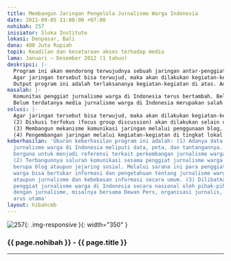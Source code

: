 ```yaml
---
title: Membangun Jaringan Pengelola Jurnalisme Warga Indonesia
date: 2011-09-05 11:08:00 +07:00
nohibah: 257
inisiator: Sloka Institute
lokasi: Denpasar, Bali
dana: 400 Juta Rupiah
topik: Keadilan dan kesetaraan akses terhadap media
lama: Januari – Desember 2012 (1 tahun)
deskripsi: |-
  Program ini akan mendorong terwujudnya sebuah jaringan antar-penggiat jurnalisme warga di Indonesia. Jaringan ini tidak bersifat formal dan mengikat, seperti aliansi atau asosiasi, namun lebih bersifat informal dan cair. Karena itu lebih tepat disebut jaringan atau forum. Dengan demikian setiap pengelola ataupun media jurnalisme warga tersebut akan tetap otonom dan independen. Tujuan program ini adalah terbentuknya jaringan antar-penggiat jurnalisme warga Indonesia yang diwakili oleh para pengelola media jurnalisme warga di berbagai kota, seperti Denpasar, Makassar, Solo, Depok, Jakarta, Medan, dan kota-kota lainnya di mana terdapat media jurnalisme warga. Media jurnalisme warga ini tidak termasuk pada media jurnalisme warga yang menjadi bagian dari media arus utama, seperti Kompasiana (Kompas), IMO (The Jakarta Post), dan semacamnya.
  Agar jaringan tersebut bisa terwujud, maka akan dilakukan kegiatan-kegiatan sebagai berikut: (1) Penjajakan dilakukan untuk mengetahui peta, kekuatan, serta antusiasme para penggiat untuk berjejaring. (2) Diskusi terfokus akan dilakukan selain untuk memperkuat hasil asessment juga sebagai forum bertemunya penggiat jurnalisme warga di Indonesia. (3) Membangun mekanisme komunikasi jaringan melalui penggunaan blog, maupun jejaring sosial, seperti mailing list, Facebook, maupun Twitter. (4) Pengembangan jaringan melalui kegiatan-kegiatan di tingkat lokal ataupun secara nasional.
  Output program ini adalah terlaksananya kegiatan-kegiatan di atas. Adapun outcome program berupa adanya peta media jurnalisme warga Indonesia, jaringan pengelola jurnalisme warga, serta pertukaran informasi secara intensif sesama penggiat jurnalisme warga
masalah: |-
  Komunitas penggiat jurnalisme warga di Indonesia terus bertambah. Belum ada data resmi berapa jumlah blog, portal, atau website jurnalisme warga ini di Indonesia. Namun, TEMPO edisi April 2011 menulis bagaiaman jurnalisme warga ini kian tumbuh dan berpengaruh di Indonesia. Meski terus tumbuh, media jurnalisme warga dan para pengelolanya belum memiliki jaringan di Indonesia. Padahal, jaringan ini bisa berperan penting dalam pengembangan jurnalisme warga di Indonesia. Peran tersebut antara lain mengampanyekan, meningkatkan kapasitas jurnalis warga, maupun mengadvokasi kasus-kasu tertentu yang berhubungan dengan jurnalisme warga khususnya ataupun kebebasan informasi dan berekspresi secara umum.
  Belum terdatanya media jurnalisme warga di Indonesia merupakan salah satu tantangan yang harus dihadapi dalam pengembangan jurnalisme warga di Indonesia. Tanpa data dan peta, misalnya jumlah media jurnalisme warga serta sebaran kotanya, maka upaya untuk membangun jaringan penggiat jurnalisme warga ini belum bisa dilakukan. Belum adanya jaringan penggiat jurnalisme warga di Indonesia juga menjadi tantangan untuk mengadvokasi kasus tertentu terkait dengan kebebasan informasi maupun kebebasan berekspresi di internet. Para penggiat jurnalisme warga belum terdengar suaranya karena belum memiliki forum agar bisa “bersuara” bersama-sama
solusi: |-
  Agar jaringan tersebut bisa terwujud, maka akan dilakukan kegiatan-kegiatan sebagai berikut: (1) Penjajakan (assesment) dilakukan untuk mengetahui peta, kekuatan, serta tantangan pengembangan jurnalisme warga. Tahapan ini sekaligus mendata para pengelola media jurnalisme warga di Indonesia serta menjajaki kemungkinan untuk membangun jaringan penggiat jurnalisme warga di Indonesia.
  (2) Diskusi terfokus (focus group discussion) akan dilakukan selain untuk memperkuat hasil penjajakan juga sebagai forum bertemunya penggiat jurnalisme warga di Indonesia. Melalui diskusi terfokus ini, para penggiat media jurnalisme warga di Indonesia bisa bertemu dan mendiskusikan langsung pengalaman, peluang dan tantangan yang selama ini dihadapi dalam pengembangan jurnalisme warga. Diskusi akan dilakukan di Denpasar Bali dengan mengundang para penggiat dari kota lain.
  (3) Membangun mekanisme komunikasi jaringan melalui penggunaan blog, maupun jejaring sosial, seperti mailing list, Facebook, maupun Twitter. Blog atau website ini selain menjadi pusat informasi tentang jurnalisme warga di Indonesia juga akan menjadi aggregator (penyedot) materi-materi terbaru media-media jurnalisme warga di Indonesia. Adapun jejaring sosial berfungsi untuk bertukar informasi dari sesama penggiat jurnalisme warga.
  (4) Pengembangan jaringan melalui kegiatan-kegiatan di tingkat lokal ataupun secara nasional. Kegiatan ini bertujuan untuk mendorong lahirnya media-media jurnalisme warga di berbagai daerah terutama yang belum memiliki media jurnalisme warga. Namun, bisa juga berupa kegiatan secara nasional dengan melibatkan jaringan dari berbagai daerah. Tujuannya lebih banyak untuk kampanye. Proyek ini akan memberi keuntungan kepada para penggiat jurnalisme warga di Indonesia dan para pengguna internet
keberhasilan: 'Ukuran keberhasilan program ini adalah: (1) Adanya data base media
  jurnalisme warga di Indonesia meliputi data, peta, dan tantangannya. Data base ini
  berguna untuk menjadi referensi terkait perkembangan jurnalisme warga di Indonesia.
  (2) Terbangunnya saluran komunikasi sesama penggiat jurnalisme warga di Indonesia
  berupa blog ataupun jejaring sosial. Melalui sarana ini para penggiat media jurnalisme
  warga bisa bertukar informasi dan pengetahuan tentang jurnalisme warga khususnya
  ataupun jurnalisme dan kebebasan informasi secara umum. (3) Dilibatkannya jaringan
  penggiat jurnalisme warga di Indonesia secara nasional oleh pihak-pihak terkait
  dengan jurnalisme, misalnya bersama Dewan Pers, organisasi jurnalis, maupun media
  arus utama'
layout: hibahcmb
---
```


![257](/static/img/hibahcmb/257.png){: .img-responsive }{: width="350" }

### {{ page.nohibah }} - {{ page.title }}

---

